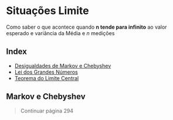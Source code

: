 # Situações Limite

Como saber o que acontece quando **n tende para infinito** ao valor esperado e variância da Média e *n* medições

## Index

- [Desigualdades de Markov e Chebyshev](#markov-e-chebyshev)
- [Lei dos Grandes Números](#lei-dos-grandes-números)
- [Teorema do Limite Central](#teorema-do-limite-central)


## Markov e Chebyshev
> Continuar página 294

